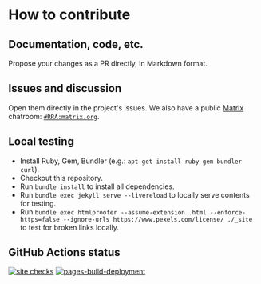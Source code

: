 # How to contribute

## Documentation, code, etc.

Propose your changes as a PR directly, in Markdown format.

## Issues and discussion

Open them directly in the project's issues. We also have a public [Matrix](https://matrix.org/faq/) chatroom: [`#RRA:matrix.org`](https://matrix.to/#/#RRA:matrix.org).

## Local testing

- Install Ruby, Gem, Bundler (e.g.: `apt-get install ruby gem bundler curl`).
- Checkout this repository.
- Run `bundle install` to install all dependencies.
- Run `bundle exec jekyll serve --livereload` to locally serve contents for testing.
- Run `bundle exec htmlproofer --assume-extension .html --enforce-https=false --ignore-urls https://www.pexels.com/license/ ./_site` to test for broken links locally.

## GitHub Actions status

[![site checks](https://github.com/RapidRiskAssessment/website/actions/workflows/checks.yml/badge.svg)](https://github.com/RapidRiskAssessment/website/actions/workflows/checks.yml)
[![pages-build-deployment](https://github.com/RapidRiskAssessment/website/actions/workflows/pages/pages-build-deployment/badge.svg)](https://github.com/RapidRiskAssessment/website/actions/workflows/pages/pages-build-deployment)
